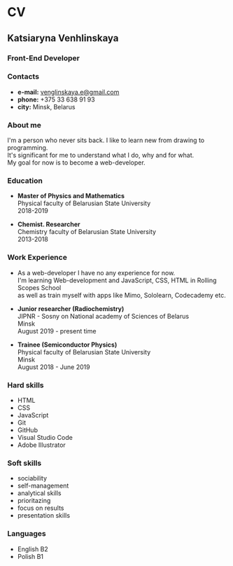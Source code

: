 # CV
## **Katsiaryna Venhlinskaya**
### Front-End Developer

### **Contacts**
* **e-mail:** venglinskaya.e@gmail.com
* **phone:** +375 33 638 91 93
* **city:** Minsk, Belarus

### **About me**
I'm a person who never sits back. I like to learn new from drawing to programming.\
It's significant for me to understand what I do, why and for what.\
My goal for now is to become a web-developer.

###  **Education**
* **Master of Physics and Mathematics**\
Physical faculty of Belarusian State University\
2018-2019

* **Chemist. Researcher**\
Chemistry faculty of Belarusian State University\
2013-2018

### **Work Experience**
* As a web-developer I have no any experience for now.\
I'm learning Web-development and JavaScript, CSS, HTML in Rolling Scopes School\
as well as train myself with apps like Mimo, Sololearn, Codecademy etc.

* **Junior researcher (Radiochemistry)**\
JIPNR - Sosny on National academy of Sciences of Belarus\
Minsk\
August 2019 - present time

* **Trainee (Semiconductor Physics)**\
Physical faculty of Belarusian State University\
Minsk\
August 2018 - June 2019

### **Hard skills**
* HTML
* CSS
* JavaScript
* Git
* GitHub
* Visual Studio Code
* Adobe Illustrator

### **Soft skills**
* sociability
* self-management
* analytical skills
* prioritazing
* focus on results
* presentation skills

### **Languages**
* English B2
* Polish B1